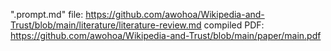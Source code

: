 ".prompt.md" file: https://github.com/awohoa/Wikipedia-and-Trust/blob/main/literature/literature-review.md
compiled PDF: https://github.com/awohoa/Wikipedia-and-Trust/blob/main/paper/main.pdf



